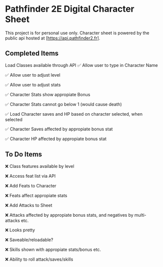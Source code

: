 # Pathfinder 2E Digital Character Sheet

This project is for personal use only.
Character sheet is powered by the public api hosted at [https://api.pathfinder2.fr].

## Completed Items
Load Classes available through API
✅ Allow user to type in Character Name

✅ Allow user to adjust level

✅ Allow user to adjust stats

✅ Character Stats show appropiate Bonus

✅ Character Stats cannot go below 1 (would cause death)

✅ Load Character saves and HP based on character selected, when selected

✅ Character Saves affected by appropiate bonus stat

✅ Character HP affected by appropiate bonus stat


## To Do Items
❌ Class features available by level

❌ Access feat list via API

❌ Add Feats to Character

❌ Feats affect appropiate stats

❌ Add Attacks to Sheet

❌ Attacks affected by appropiate bonus stats, and negatives by multi-attacks etc.

❌ Looks pretty 

❌ Saveable/reloadable?

❌ Skills shown with appropiate stats/bonus etc.

❌ Ability to roll attack/saves/skills




